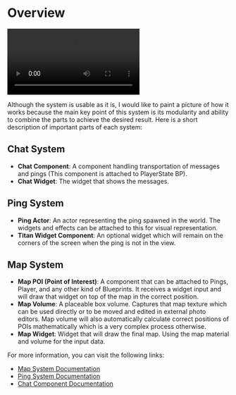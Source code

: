 # Overview
<video src="https://raw.githubusercontent.com/irajsb/UMGPluginDocs/main/ChatSystem/Overview.mp4" controls="controls" style="max-width: 500px;">
</video>


Although the system is usable as it is, I would like to paint a picture of how it works because the main key point of this system is its modularity and ability to combine the parts to achieve the desired result. Here is a short description of important parts of each system:

## Chat System
- **Chat Component**: A component handling transportation of messages and pings (This component is attached to PlayerState BP).
- **Chat Widget**: The widget that shows the messages.

## Ping System
- **Ping Actor**: An actor representing the ping spawned in the world. The widgets and effects can be attached to this for visual representation.
- **Titan Widget Component**: An optional widget which will remain on the corners of the screen when the ping is not in the view.

## Map System
- **Map POI (Point of Interest)**: A component that can be attached to Pings, Player, and any other kind of Blueprints. It receives a widget input and will draw that widget on top of the map in the correct position.
- **Map Volume**: A placeable box volume. Captures that map texture which can be used directly or to be moved and edited in external photo editors. Map volume will also automatically calculate correct positions of POIs mathematically which is a very complex process otherwise.
- **Map Widget**: Widget that will draw the final map. Using the map material and volume for the input data.

For more information, you can visit the following links:
- [Map System Documentation](https://irajsb.github.io/UMGPluginDocs/MapSystem/MapSystem)
- [Ping System Documentation](https://irajsb.github.io/UMGPluginDocs/ChatSystem/PingSystem)
- [Chat Component Documentation](https://irajsb.github.io/UMGPluginDocs/ChatSystem/ChatComponent)
